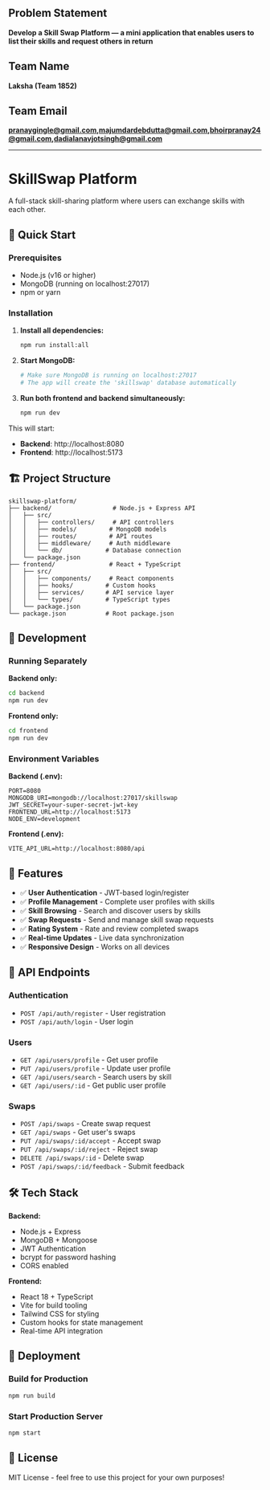 ## Problem Statement  
**Develop a Skill Swap Platform — a mini application that enables users to list their skills and request others in return**

## Team Name  
**Laksha (Team 1852)**

## Team Email  
**pranaygingle@gmail.com,majumdardebdutta@gmail.com,bhoirpranay24@gmail.com,dadialanavjotsingh@gmail.com**

---


# SkillSwap Platform

A full-stack skill-sharing platform where users can exchange skills with each other.

## 🚀 Quick Start

### Prerequisites
- Node.js (v16 or higher)
- MongoDB (running on localhost:27017)
- npm or yarn

### Installation

1. **Install all dependencies:**
   ```bash
   npm run install:all
   ```

2. **Start MongoDB:**
   ```bash
   # Make sure MongoDB is running on localhost:27017
   # The app will create the 'skillswap' database automatically
   ```

3. **Run both frontend and backend simultaneously:**
   ```bash
   npm run dev
   ```

This will start:
- **Backend**: http://localhost:8080
- **Frontend**: http://localhost:5173

## 🏗️ Project Structure

```
skillswap-platform/
├── backend/                 # Node.js + Express API
│   ├── src/
│   │   ├── controllers/     # API controllers
│   │   ├── models/         # MongoDB models
│   │   ├── routes/         # API routes
│   │   ├── middleware/     # Auth middleware
│   │   └── db/            # Database connection
│   └── package.json
├── frontend/               # React + TypeScript
│   ├── src/
│   │   ├── components/     # React components
│   │   ├── hooks/         # Custom hooks
│   │   ├── services/      # API service layer
│   │   └── types/         # TypeScript types
│   └── package.json
└── package.json           # Root package.json
```

## 🔧 Development

### Running Separately

**Backend only:**
```bash
cd backend
npm run dev
```

**Frontend only:**
```bash
cd frontend
npm run dev
```

### Environment Variables

**Backend (.env):**
```env
PORT=8080
MONGODB_URI=mongodb://localhost:27017/skillswap
JWT_SECRET=your-super-secret-jwt-key
FRONTEND_URL=http://localhost:5173
NODE_ENV=development
```

**Frontend (.env):**
```env
VITE_API_URL=http://localhost:8080/api
```

## 🎯 Features

- ✅ **User Authentication** - JWT-based login/register
- ✅ **Profile Management** - Complete user profiles with skills
- ✅ **Skill Browsing** - Search and discover users by skills
- ✅ **Swap Requests** - Send and manage skill swap requests
- ✅ **Rating System** - Rate and review completed swaps
- ✅ **Real-time Updates** - Live data synchronization
- ✅ **Responsive Design** - Works on all devices

## 🔌 API Endpoints

### Authentication
- `POST /api/auth/register` - User registration
- `POST /api/auth/login` - User login

### Users
- `GET /api/users/profile` - Get user profile
- `PUT /api/users/profile` - Update user profile
- `GET /api/users/search` - Search users by skill
- `GET /api/users/:id` - Get public user profile

### Swaps
- `POST /api/swaps` - Create swap request
- `GET /api/swaps` - Get user's swaps
- `PUT /api/swaps/:id/accept` - Accept swap
- `PUT /api/swaps/:id/reject` - Reject swap
- `DELETE /api/swaps/:id` - Delete swap
- `POST /api/swaps/:id/feedback` - Submit feedback

## 🛠️ Tech Stack

**Backend:**
- Node.js + Express
- MongoDB + Mongoose
- JWT Authentication
- bcrypt for password hashing
- CORS enabled

**Frontend:**
- React 18 + TypeScript
- Vite for build tooling
- Tailwind CSS for styling
- Custom hooks for state management
- Real-time API integration

## 🚀 Deployment

### Build for Production
```bash
npm run build
```

### Start Production Server
```bash
npm start
```

## 📝 License

MIT License - feel free to use this project for your own purposes! 
